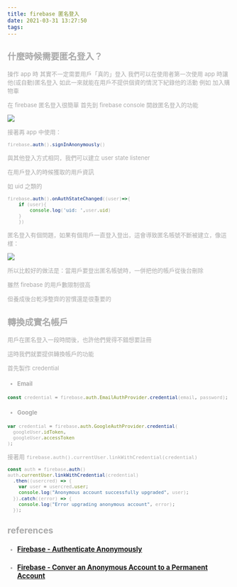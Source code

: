 ```yaml
---
title: firebase 匿名登入
date: 2021-03-31 13:27:50
tags:
---
```


<font size="2" color="#aaa">

## 什麼時候需要匿名登入？

操作 app 時
其實不一定需要用戶「真的」登入
我們可以在使用者第一次使用 app 時讓他(或自動)匿名登入
如此一來就能在用戶不提供個資的情況下紀錄他的活動
例如 加入購物車

在 firebase 匿名登入很簡單
首先到 firebase console 開啟匿名登入的功能

<img src="firebase啟用匿名登入功能.png">

接著再 app 中使用：

```javascript
firebase.auth().signInAnonymously()
```

與其他登入方式相同，我們可以建立 user state listener

在用戶登入的時候獲取的用戶資訊

如 uid 之類的

```javascript
firebase.auth().onAuthStateChanged((user)=>{
	if (user){
		console.log('uid: ',user.uid)
	}
	})
```

匿名登入有個問題，如果有個用戶一直登入登出，這會導致匿名帳號不斷被建立，像這樣：

<img src="重複建立匿名帳號.png" >	

所以比較好的做法是：當用戶要登出匿名帳號時，一併把他的帳戶從後台刪除

雖然 firebase 的用戶數限制很高

但養成後台乾淨整齊的習慣還是很重要的



## 轉換成實名帳戶

用戶在匿名登入一段時間後，也許他們覺得不錯想要註冊

這時我們就要提供轉換帳戶的功能 

首先製作 credential

- #### Email

```javascript
const credential = firebase.auth.EmailAuthProvider.credential(email, password);
```
- #### Google

```javascript
var credential = firebase.auth.GoogleAuthProvider.credential(
  googleUser.idToken,
  googleUser.accessToken
);
  ```

接著用 `firebase.auth().currentUser.linkWithCredential(credential)`

```javascript
const auth = firebase.auth()
auth.currentUser.linkWithCredential(credential)
  .then((usercred) => {
    var user = usercred.user;
    console.log("Anonymous account successfully upgraded", user);
  }).catch((error) => {
    console.log("Error upgrading anonymous account", error);
  });
```


## references

- ### [Firebase - Authenticate Anonymously](https://firebase.google.com/docs/auth/web/anonymous-auth)

- ### [Firebase - Conver an Anonymous Account to a Permanent Account](https://firebase.google.com/docs/auth/web/anonymous-auth#convert-an-anonymous-account-to-a-permanent-account)
